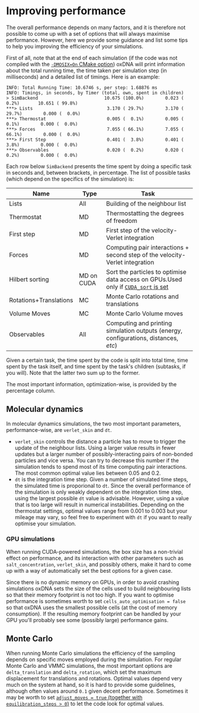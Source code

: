 # Improving performance

The overall performance depends on many factors, and it is therefore not possible to come up with a set of options that will always maximise performance. However, here we provide some guidance and list some tips to help you improving the efficiency of your simulations. 

First of all, note that at the end of each simulation (if the code was not compiled with the [`-DMOSIX=On` CMake option](install.md#cmake-options)) oxDNA will print information about the total running time, the time taken per simulation step (in milliseconds) and a detailed list of timings. Here is an example:

```text
INFO: Total Running Time: 10.6746 s, per step: 1.68876 ms
INFO: Timings, in seconds, by Timer (total, own, spent in children)
> SimBackend                         10.675 (100.0%)        0.023 (  0.2%)       10.651 ( 99.8%)
***> Lists                            3.170 ( 29.7%)        3.170 ( 29.7%)        0.000 (  0.0%)
***> Thermostat                       0.005 (  0.1%)        0.005 (  0.1%)        0.000 (  0.0%)
***> Forces                           7.055 ( 66.1%)        7.055 ( 66.1%)        0.000 (  0.0%)
***> First Step                       0.401 (  3.8%)        0.401 (  3.8%)        0.000 (  0.0%)
***> Observables                      0.020 (  0.2%)        0.020 (  0.2%)        0.000 (  0.0%)
```

Each row below `SimBackend` presents the time spent by doing a specific task in seconds and, between brackets, in percentage. The list of possible tasks (which depend on the specifics of the simulation) is:

|Name|Type|Task|
|-|-|-|
|Lists|All|Building of the neighbour list|
|Thermostat|MD|Thermostatting the degrees of freedom|
|First step|MD|First step of the velocity-Verlet integration|
|Forces|MD|Computing pair interactions + second step of the velocity-Verlet integration|
|Hilbert sorting|MD on CUDA|Sort the particles to optimise data access on GPUs.Used only if [`CUDA_sort` is set](input.md#cuda-options)|
|Rotations+Translations|MC|Monte Carlo rotations and translations|
|Volume Moves|MC|Monte Carlo Volume moves|
|Observables|All|Computing and printing simulation outputs (energy, configurations, distances, *etc*)|

Given a certain task, the time spent by the code is split into total time, time spent by the task itself, and time spent by the task's children (subtasks, if you will). Note that the latter two sum up to the former.

The most important information, optimization-wise, is provided by the percentage column. 

## Molecular dynamics

In molecular dynamics simulations, the two most important parameters, performance-wise, are `verlet_skin` and `dt`.

* `verlet_skin` controls the distance a particle has to move to trigger the update of the neighbour lists. Using a larger value results in fewer updates but a larger number of possibly-interacting pairs of non-bonded particles and vice versa. You can try to decrease this number if the simulation tends to spend most of its time computing pair interactions. The most common optimal value lies between 0.05 and 0.2.
* `dt` is the integration time step. Given a number of simulated time steps, the simulated time is proporional to `dt`. Since the overall performance of the simulation is only weakly dependent on the integration time step, using the largest possible `dt` value is advisable. However, using a value that is too large will result in numerical instabilities. Depending on the thermostat settings, optimal values range from 0.001 to 0.003 but your mileage may vary, so feel free to experiment with `dt` if you want to really optimise your simulation.

### GPU simulations

When running CUDA-powered simulations, the box size has a non-trivial effect on performance, and its interaction with other parameters such as `salt_concentration`, `verlet_skin`, and possibly others, make it hard to come up with a way of automatically set the best options for a given case.

Since there is no dynamic memory on GPUs, in order to avoid crashing simulations oxDNA sets the size of the cells used to build neighbouring lists so that their memory footprint is not too high. If you want to optimise performance is sometimes worth to set `cells_auto_optimisation = false` so that oxDNA uses the smallest possible cells (at the cost of memory consumption). If the resulting memory footprint can be handled by your GPU you'll probably see some (possibly large) performance gains.

## Monte Carlo

When running Monte Carlo simulations the efficiency of the sampling depends on specific moves employed during the simulation. For regular Monte Carlo and VMMC simulations, the most important options are `delta_translation` and `delta_rotation`, which set the maximum displacement for translations and rotations. Optimal values depend very much on the system at hand, so it is hard to provide some guidelines, although often values around `0.1` given decent performance. Sometimes it may be worth to set [`adjust_moves = true` (together with `equilibration_steps > 0`)](input.md#monte-carlo-options) to let the code look for optimal values.
